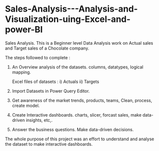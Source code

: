# Sales-Analysis---Analysis-and-Visualization-uing-Excel-and-power-BI
Sales Analysis.
This is a Beginner level Data Analysis work on Actual sales and Target sales of a Chocolate company.

The steps followed to complete :
1. An Overview analysis of the datasets. 
columns, datatypes, logical mapping.

    Excel files of datasets : i) Actuals   ii) Targets

2. Import Datasets in Power Query Editor.

3. Get awareness of the market trends, products, teams, Clean, process, create model.

4. Create Interactive dashboards. charts, slicer, forcast sales, make data-driven insights, etc,.

5. Answer the business questions. Make data-driven decisions.



The whole purpose of this project was an effort to understand and analyse the dataset to make interactive dashboards.
